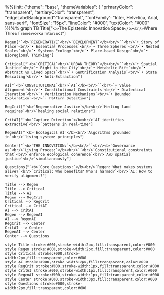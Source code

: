 %%{init: {"theme": "base", "themeVariables": {
  "primaryColor": "transparent",
  "tertiaryColor": "transparent",
  "edgeLabelBackground":"transparent",
  "fontFamily": "Inter, Helvetica, Arial, sans-serif",
  "fontSize": "15px",
  "lineColor": "#000",
  "textColor": "#000"
}}}%%
graph TB
    Title["`<b>`The Epistemic Innovation Space`</b><br/>`Where Three Frameworks Intersect"]

    Regen["`<b>`REGENERATIVE`<br/>`DEVELOPMENT`</b><br/>``<br/>`• Story of Place`<br/>`• Essential Processes`<br/>`• Three Spheres`<br/>`• Nested Scales`<br/>`• Systems Ecology`<br/>`• Place-based Design`<br/>`• Bioregional Thinking"]

    Critical["`<b>`CRITICAL`<br/>`URBAN THEORY`</b><br/>``<br/>`• Spatial Justice`<br/>`• Right to the City`<br/>`• Metabolic Rift`<br/>`• Abstract vs Lived Space`<br/>`• Gentrification Analysis`<br/>`• State Rescaling`<br/>`• Anti-Extraction"]

    AI["`<b>`CONSTITUTIONAL`<br/>`AI`</b><br/>``<br/>`• Value Alignment`<br/>`• Constitutional Constraints`<br/>`• Dialectical Iteration`<br/>`• Verification Mechanisms`<br/>`• Bounded Exploration`<br/>`• Pattern Detection"]

    RegCrit["`<b>`Regenerative Justice`</b><br/>`Healing land requires`<br/>`healing social relations"]

    CritAI["`<b>`Capture Detection`</b><br/>`AI identifies extractive`<br/>`patterns in real-time"]

    RegenAI["`<b>`Ecological AI`</b><br/>`Algorithms grounded in`<br/>`living systems principles"]

    Center["`<b>`THE INNOVATION:`</b><br/>``<br/><b>`Governance as`<br/>`Living Process`</b><br/>``<br/>`Constitutional constraints that`<br/>`enforce ecological coherence`<br/>`AND spatial justice`<br/>`simultaneously"]

    Questions["`<b>`Core Questions:`</b><br/>`Regen: What makes systems alive?`<br/>`Critical: Who benefits? Who's harmed?`<br/>`AI: How to verify alignment?"]

    Title --> Regen
    Title --> Critical
    Title --> AI
    Regen --> RegCrit
    Critical --> RegCrit
    Critical --> CritAI
    AI --> CritAI
    Regen --> RegenAI
    AI --> RegenAI
    RegCrit --> Center
    CritAI --> Center
    RegenAI --> Center
    Center --> Questions

    style Title stroke:#000,stroke-width:2px,fill:transparent,color:#000
    style Regen stroke:#000,stroke-width:2px,fill:transparent,color:#000
    style Critical stroke:#000,stroke-width:2px,fill:transparent,color:#000
    style AI stroke:#000,stroke-width:2px,fill:transparent,color:#000
    style RegCrit stroke:#000,stroke-width:1px,fill:transparent,color:#000
    style CritAI stroke:#000,stroke-width:1px,fill:transparent,color:#000
    style RegenAI stroke:#000,stroke-width:1px,fill:transparent,color:#000
    style Center stroke:#000,stroke-width:3px,fill:transparent,color:#000
    style Questions stroke:#000,stroke-width:2px,fill:transparent,color:#000
